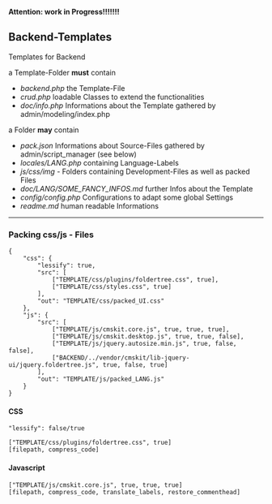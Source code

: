 
**Attention: work in Progress!!!!!!!**

## Backend-Templates

Templates for Backend

a Template-Folder **must** contain

* *backend.php* the Template-File
* *crud.php* loadable Classes to extend the functionalities
* *doc/info.php* Informations about the Template gathered by admin/modeling/index.php

a Folder **may** contain

* *pack.json* Informations about Source-Files gathered by admin/script_manager (see below)
* *locales/LANG.php* containing Language-Labels
* *js/css/img* - Folders containing Development-Files as well as packed Files
* *doc/LANG/SOME_FANCY_INFOS.md* further Infos about the Template 
* *config/config.php* Configurations to adapt some global Settings
* *readme.md* human readable Informations


---

### Packing css/js - Files


	{
		"css": {
			"lessify": true,
			"src": [
				["TEMPLATE/css/plugins/foldertree.css", true],
				["TEMPLATE/css/styles.css", true]
			],
			"out": "TEMPLATE/css/packed_UI.css"
		},
		"js": {
			"src": [
				["TEMPLATE/js/cmskit.core.js", true, true, true],
				["TEMPLATE/js/cmskit.desktop.js", true, true, false],
				["TEMPLATE/js/jquery.autosize.min.js", true, false, false],
				["BACKEND/../vendor/cmskit/lib-jquery-ui/jquery.foldertree.js", true, false, true]
			],
			"out": "TEMPLATE/js/packed_LANG.js"
		}
	}

#### CSS
	"lessify": false/true

	["TEMPLATE/css/plugins/foldertree.css", true]
	[filepath, compress_code]

#### Javascript

	["TEMPLATE/js/cmskit.core.js", true, true, true]
	[filepath, compress_code, translate_labels, restore_commenthead]
